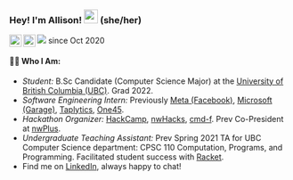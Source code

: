 ### Hey! I'm Allison! <img src="https://media.giphy.com/media/hvRJCLFzcasrR4ia7z/giphy.gif" width="25px"> (she/her)
<a href="https://www.linkedin.com/in/allison-chiang/">
  <img align="left" alt="Allison's LinkedIn" width="22px" src="https://cdn.jsdelivr.net/npm/simple-icons@v3/icons/linkedin.svg" />
</a>
<a href="https://twitter.com/chiang_allison">
  <img align="left" alt="Allison's Twitter" width="22px" src="https://cdn.jsdelivr.net/npm/simple-icons@v3/icons/twitter.svg" />
</a>

![](https://visitor-badge.glitch.me/badge?page_id=acchiang.acchiang) since Oct 2020
#### 👩🏻   Who I Am: 
- *Student:* B.Sc Candidate (Computer Science Major) at the [University of British Columbia (UBC)](https://www.ubc.ca/). Grad 2022. 
- *Software Engineering Intern:* Previously [Meta (Facebook)](https://www.facebook.com/), [Microsoft (Garage)](https://www.microsoft.com/en-us/garage/), [Taplytics](https://taplytics.com/), [One45](https://one45.com/). 
- *Hackathon Organizer:* [HackCamp](http://lhd.nwplus.io/), [nwHacks](https://www.nwhacks.io/), [cmd-f](http://cmd-f.nwplus.io/). Prev Co-President at [nwPlus](https://www.nwplus.io/). 
- *Undergraduate Teaching Assistant:* Prev Spring 2021 TA for UBC Computer Science department: CPSC 110 Computation, Programs, and Programming. Facilitated student success with [Racket](https://racket-lang.org/). 
- Find me on [LinkedIn](https://www.linkedin.com/in/allison-chiang/), always happy to chat! 

